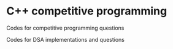 # C++ competitive programming
Codes for competitive programming questions

Codes for DSA implementations and questions
